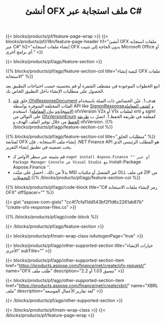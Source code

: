 ﻿---
title: أنشئ OFX ملف استجابة عبر C#
description: نموذج كود لإنشاء ملف استجابة OFX. استخدم API رمز المثال لإنشاء ملفات استجابة الدُفعة OFX داخل التطبيقات المستندة إلى .NET. 
url: /ar/net/create/ofx-response/
family: finance
platformtag: net
feature: create
informat: OFX Response
outformat: 
otherformats: OFX Response
---
{{< blocks/products/pf/feature-page-wrap >}}
{{< blocks/products/pf/i18n/feature-page-header h1="أنشئ OFX ملفات استجابة عبر C#" h2="إنشاء ملفات استجابة OFX بدون الحاجة إلى تثبيت Microsoft Office أو أي برامج أخرى." >}}

{{< blocks/products/pf/agp/feature-section >}}

{{% blocks/products/pf/agp/feature-section-col title="كيفية إنشاء OFX ملفات الاستجابة" %}}

اتبع الخطوات الموجودة في مقتطف الشفرة أو قم بتحسينه حسب احتياجات التطبيق بعد الحصول على متطلبات الإنشاء داخل التطبيق الخاص بك.

1. خلق [فئة OfxResponseDocument](https://apireference.aspose.com/finance/net/aspose.finance.ofx/ofxresponsedocument) هدف.1. عيّن الخصائص ذات الصلة باستخدام الفئات المختلفة المتوفرة بواسطة API like [SignonResponse](https://apireference.aspose.com/finance/net/aspose.finance.ofx.signon/signonresponse)و  [كشف المعاملة الاستجابة](https://apireference.aspose.com/finance/net/aspose.finance.ofx.bank/statementtransactionresponse)و [بيان المعاملة](https://apireference.aspose.com/finance/net/aspose.finance.ofx/statementtransaction)1. استخدم ofxVersion V2x أو V1x لملفات xml و sgml على التوالي من [OfxVersionEnum](https://apireference.aspose.com/finance/net/aspose.finance.ofx/ofxversionenum) كمعلمة في طريقة الحفظ.1. اتصل ب [طريقة الحفظ](https://apireference.aspose.com/finance/net/aspose.finance.ofx/ofxresponsedocument/methods/save) من خلال توفير الملف الهدف و ofxVersion.
{{% /blocks/products/pf/agp/feature-section-col %}}

{{% blocks/products/pf/agp/feature-section-col title="متطلبات الخلق" %}}
لمتابعة OFX إنشاء ملف الاستجابة ، فإن .NET Finance API هو المطلب الرئيسي الذي يجب تضمينه في تطبيق إنشاء التقرير. 
- قم بتثبيته عبر سطر الأوامر كـ `` nuget install Aspose.Finance "" أو عبر Package Manager Console في Visual Studio مع `` Install-Package Aspose.Finance ''.
- بدلاً من ذلك ، احصل على مثبّت MSI غير المتصل أو مكتبات DLL في ملف ZIP من [التحميلات](https://downloads.aspose.com/finance/net).{{% /blocks/products/pf/agp/feature-section-col %}}

{{% blocks/products/pf/agp/code-block title="C# رمز لإنشاء ملفات الاستجابة OFX" offSpacer="" %}}

{{< gist "aspose-com-gists" "cc4f7cfa11dd543bf2f1d6c2261ab87b" "create-ofx-response-files.cs" >}}

{{% /blocks/products/pf/agp/code-block %}}

{{< /blocks/products/pf/agp/feature-section >}}

{{< blocks/products/pf/main-wrap-class isAutogenPage="true" >}}

{{< blocks/products/pf/agp/other-supported-section title="خيارات الإنشاء الأخرى" subTitle="" >}}

{{< blocks/products/pf/agp/other-supported-section-item href="https://products.aspose.com/finance/net/create/ofx-request/" name="OFX طلب ملف" description="تنسيق 1.03 أو 2.2" >}}

{{< blocks/products/pf/agp/other-supported-section-item href="https://products.aspose.com/finance/net/create/xbrl/" name="XBRL ملف" description="لغة تقارير الأعمال الموسعة" >}}

{{< /blocks/products/pf/agp/other-supported-section >}}

{{< /blocks/products/pf/main-wrap-class >}}
{{< /blocks/products/pf/feature-page-wrap >}}